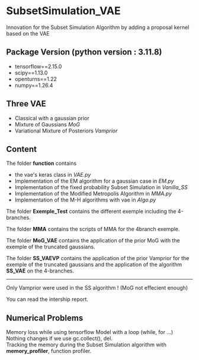 # SubsetSimulation_VAE
Innovation for the Subset Simulation Algorithm by adding a proposal kernel based on the VAE

## Package Version  (python version : 3.11.8)    
- tensorflow==2.15.0
- scipy==1.13.0
- openturns==1.22
- numpy==1.26.4

## Three VAE  
- Classical with a gaussian prior
- Mixture of Gaussians *MoG*
- Variational Mixture of Posteriors *Vamprior*

## Content  
The folder **function** contains  
- the vae's keras class in *VAE.py*  
- Implementation of the EM algorithm for a gaussian case in *EM.py*
- Implementation of the fixed probability Subset Simulation in *Vanilla_SS*  
- Implementation of the Modified Metropolis Algorithm in *MMA.py*
- Implementation of the M-H algorithms with vae in *Algo.py*

The folder **Exemple_Test** contains the different exemple including the 4-branches.   

The folder **MMA** contains the scripts of MMA for the 4branch exemple.  

The folder **MoG_VAE** contains the application of the prior MoG with the exemple of the truncated gaussians.  

The folder **SS_VAEVP** contains the application of the prior Vamprior for the exemple of the truncated gaussians and the application of the algorithm **SS_VAE** on the 4-branches.   

-------------------------------------------------------------------------------------
Only Vamprior were used in the SS algorithm ! (MoG not effecient enough)   

You can read the intership report. 

## Numerical Problems  
Memory loss while using tensorflow Model with a loop (while, for ...) 
Nothing changes if we use gc.collect(), del.   
Tracking the memory during the Subset Simulation algorithm with **memory_profiler**, function profiler.   

  


